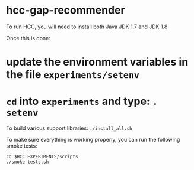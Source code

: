 # hcc-gap-recommender

To run HCC, you will need to install both Java JDK 1.7 and JDK 1.8

Once this is done:
# update the environment variables in the file `experiments/setenv`
# `cd` into `experiments` and type: ```. setenv```

To build various support libraries:
```./install_all.sh```

To make sure everything is working properly, you can run the following smoke tests:
```
cd $HCC_EXPERIMENTS/scripts
./smoke-tests.sh
```
